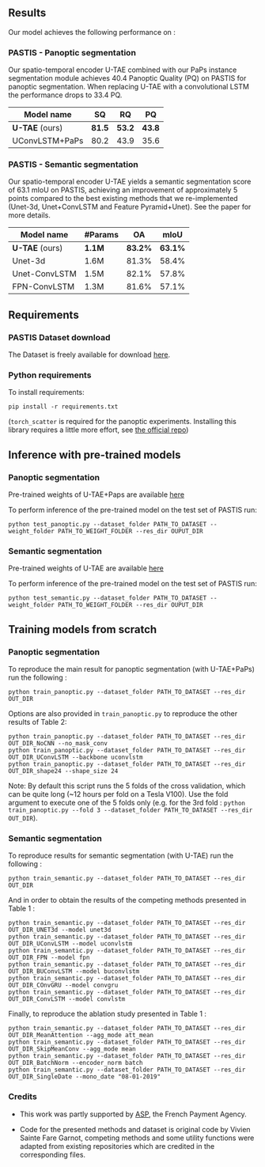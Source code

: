 ## Results

Our model achieves the following performance on :

### PASTIS - Panoptic segmentation

Our spatio-temporal encoder U-TAE combined with our PaPs instance segmentation module achieves 40.4 Panoptic Quality (PQ) on PASTIS for panoptic segmentation.
When replacing U-TAE with a convolutional LSTM the performance drops to 33.4 PQ.

| Model name         | SQ  | RQ | PQ|
| ------------------ |--- | --- |--- |
| **U-TAE** (ours)      | **81.5**|**53.2** |**43.8**|
| UConvLSTM+PaPs  | 80.2|   43.9   |  35.6|

### PASTIS - Semantic segmentation
Our spatio-temporal encoder U-TAE yields a semantic segmentation score of 63.1 mIoU on PASTIS, achieving an improvement of approximately 5 points compared to the best existing methods that we re-implemented (Unet-3d, Unet+ConvLSTM and Feature Pyramid+Unet).
See the paper for more details.

| Model name         | #Params| OA  |  mIoU |
| ------------------ |---- |---- | ---|
| **U-TAE**  (ours) |   **1.1M**|  **83.2%**    | **63.1%**|
| Unet-3d   | 1.6M|    81.3%    |  58.4%|
| Unet-ConvLSTM |1.5M  |     82.1%    |  57.8%|
| FPN-ConvLSTM  | 1.3M|    81.6%   |  57.1%|



## Requirements

### PASTIS Dataset download
The Dataset is freely available for download [here](https://github.com/VSainteuf/pastis-benchmark). 


### Python requirements
To install requirements:

```setup
pip install -r requirements.txt
```

(`torch_scatter` is required for the panoptic experiments. 
Installing this library requires a little more effort, see [the official repo](https://github.com/rusty1s/pytorch_scatter))


## Inference with pre-trained models

### Panoptic segmentation


Pre-trained weights of U-TAE+Paps are available [here]([https://zenodo.org/record/5172301](https://drive.google.com/drive/folders/1XQY96g6uoAGLpDUq4qfcsJ6zf4b5H0VN?usp=drive_link))

To perform inference of the pre-trained model on the test set of PASTIS run:

```test
python test_panoptic.py --dataset_folder PATH_TO_DATASET --weight_folder PATH_TO_WEIGHT_FOLDER --res_dir OUPUT_DIR
```


### Semantic segmentation


Pre-trained weights of U-TAE are available [here]([https://zenodo.org/record/5172293](https://drive.google.com/drive/folders/1CXeq_Sn7RRHUAOYEUvbzUpQkG5Ubb8NM?usp=drive_link))

To perform inference of the pre-trained model on the test set of PASTIS run:

```test
python test_semantic.py --dataset_folder PATH_TO_DATASET --weight_folder PATH_TO_WEIGHT_FOLDER --res_dir OUPUT_DIR
```


## Training models from scratch

### Panoptic segmentation

To reproduce the main result for panoptic segmentation (with U-TAE+PaPs) run the following :

```train
python train_panoptic.py --dataset_folder PATH_TO_DATASET --res_dir OUT_DIR
```
Options are also provided in `train_panoptic.py` to reproduce the other results of Table 2:

```train
python train_panoptic.py --dataset_folder PATH_TO_DATASET --res_dir OUT_DIR_NoCNN --no_mask_conv
python train_panoptic.py --dataset_folder PATH_TO_DATASET --res_dir OUT_DIR_UConvLSTM --backbone uconvlstm
python train_panoptic.py --dataset_folder PATH_TO_DATASET --res_dir OUT_DIR_shape24 --shape_size 24
```

Note: By default this script runs the 5 folds of the cross validation, which can be quite long (~12 hours per fold on a Tesla V100). 
Use the fold argument to execute one of the 5 folds only 
(e.g. for the 3rd fold : `python train_panoptic.py --fold 3 --dataset_folder PATH_TO_DATASET --res_dir OUT_DIR`).

### Semantic segmentation

To reproduce results for semantic segmentation (with U-TAE) run the following :

```train
python train_semantic.py --dataset_folder PATH_TO_DATASET --res_dir OUT_DIR
```

And in order to obtain the results of the competing methods presented in Table 1 :

```train
python train_semantic.py --dataset_folder PATH_TO_DATASET --res_dir OUT_DIR_UNET3d --model unet3d
python train_semantic.py --dataset_folder PATH_TO_DATASET --res_dir OUT_DIR_UConvLSTM --model uconvlstm
python train_semantic.py --dataset_folder PATH_TO_DATASET --res_dir OUT_DIR_FPN --model fpn
python train_semantic.py --dataset_folder PATH_TO_DATASET --res_dir OUT_DIR_BUConvLSTM --model buconvlstm
python train_semantic.py --dataset_folder PATH_TO_DATASET --res_dir OUT_DIR_COnvGRU --model convgru
python train_semantic.py --dataset_folder PATH_TO_DATASET --res_dir OUT_DIR_ConvLSTM --model convlstm

```
Finally, to reproduce the ablation study presented in Table 1 :

```train
python train_semantic.py --dataset_folder PATH_TO_DATASET --res_dir OUT_DIR_MeanAttention --agg_mode att_mean
python train_semantic.py --dataset_folder PATH_TO_DATASET --res_dir OUT_DIR_SkipMeanConv --agg_mode mean
python train_semantic.py --dataset_folder PATH_TO_DATASET --res_dir OUT_DIR_BatchNorm --encoder_norm batch
python train_semantic.py --dataset_folder PATH_TO_DATASET --res_dir OUT_DIR_SingleDate --mono_date "08-01-2019"

```


### Credits
 
- This work was partly supported by [ASP](https://www.asp-public.fr), the French Payment Agency. 

- Code for the presented methods and dataset is original code by Vivien Sainte Fare Garnot,
 competing methods and some utility functions were adapted from existing repositories which are credited in the corresponding files.
